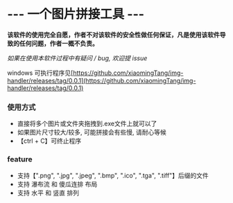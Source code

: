 # --- 一个图片拼接工具 ---    

**该软件的使用完全自愿，作者不对该软件的安全性做任何保证，凡是使用该软件导致的任何问题，作者一概不负责。**    

*如果在使用本软件过程中有疑问 / bug, 欢迎提 issue*

windows 可执行程序见[https://github.com/xiaomingTang/img-handler/releases/tag/0.0.1](https://github.com/xiaomingTang/img-handler/releases/tag/0.0.1)    

### 使用方式
* 直接将多个图片或文件夹拖拽到.exe文件上就可以了
* 如果图片尺寸较大/较多, 可能拼接会有些慢, 请耐心等候
* 【ctrl + C】可终止程序

### feature
* 支持【".png", ".jpg", ".jpeg", ".bmp", ".ico", ".tga", ".tiff"】后缀的文件
* 支持 瀑布流 和 傻瓜连排 布局
* 支持 水平 和 竖直 排列
